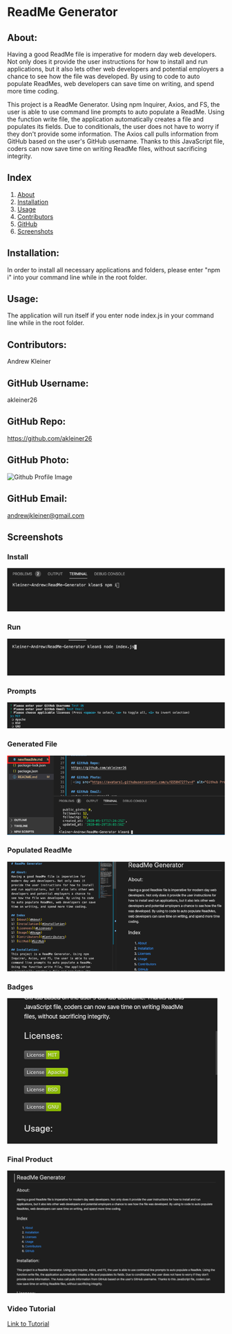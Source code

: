 # ReadMe Generator

## About:
Having a good ReadMe file is imperative for modern day web developers. Not only does it provide the user instructions for how to install and run applications, but it also lets other web developers and potential employers a chance to see how the file was developed. By using to code to auto populate ReadMes, web developers can save time on writing, and spend more time coding.

This project is a ReadMe Generator. Using npm Inquirer, Axios, and FS, the user is able to use command line prompts to auto populate a ReadMe. Using the function write file, the application automatically creates a file and populates its fields. Due to conditionals, the user does not have to worry if they don't provide some information. The Axios call pulls information from GitHub based on the user's GitHub username. Thanks to this JavaScript file, coders can now save time on writing ReadMe files, without sacrificing integrity.

## Index
1) [About](#About)
1) [Installation](#Installation)
2) [Usage](#Usage)
3) [Contributors](#Contributors)
4) [GitHub](#GitHub)
5) [Screenshots](#Screenshots)

## Installation:
In order to install all necessary applications and folders, please enter "npm i" into your command line while in the root folder.

## Usage:
The application will run itself if you enter node index.js in your command line while in the root folder.

## Contributors:
Andrew Kleiner

## GitHub Username:
akleiner26

## GitHub Repo:
https://github.com/akleiner26

## GitHub Photo:
 <img src="https://avatars1.githubusercontent.com/u/65504727?v=4" alt="Github Profile Image">

## GitHub Email:
andrewjkleiner@gmail.com

## Screenshots
### Install
<img src = "./assets/screenshots/install.png" alt = "Install Screenshot">

### Run
<img src = "./assets/screenshots/runFile.png" alt = "Run File Screenshot">

###  Prompts
<img src = "./assets/screenshots/prompts.png" alt = "Prompts Screenshot">

### Generated File
<img src = "./assets/screenshots/generatedFile.png" alt = "Generated File Screenshot">

### Populated ReadMe
<img src = "./assets/screenshots/populatedReadMe.png" alt = "Populated ReadMe Screenshot">

### Badges
<img src = "./assets/screenshots/badges.png" alt = "Badges Screenshot">

### Final Product
<img src = "./assets/screenshots/finalProduct.png" alt = "Final Product">

### Video Tutorial
[Link to Tutorial](https://drive.google.com/file/d/1mBpZeFxVlJb_clTgrHHB3XkdkjjEtGTx/view)





